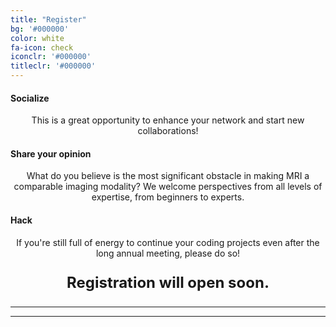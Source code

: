 ```yaml
---
title: "Register"
bg: '#000000'
color: white
fa-icon: check
iconclr: '#000000'
titleclr: '#000000'
---
```


<div class="row features">
  <div class="col s12 m4 feature">
    <center><i class="fa fa-comments-o fa-4x fa-align-center">
    </i></center>
    <h4> Socialize </h4>
    <p style="text-align:center"> This is a great opportunity to enhance your network and start new collaborations! </p>
  </div>
  <div class="col s12 m4 feature">
    <center><i class="fa fa-laptop fa-4x fa-align-center">
    </i></center>
    <h4> Share your opinion </h4>
    <p style="text-align:center"> What do you believe is the most significant obstacle in making MRI a comparable imaging modality? We welcome perspectives from all levels of expertise, from beginners to experts.</p>
  </div>
  <div class="col s12 m4 feature">
    <center><i class="fa fa-terminal fa-4x fa-align-center">
    </i></center>
    <h4> Hack </h4>
    <p style="text-align:center"> If you're still full of energy to continue your coding projects even after the long annual meeting, please do so! </p>
  </div>
</div>

<center><i class="fa fa-exclamation-triangle fa-4x fa-align-center" style="color:white"></i></center>
<p style ="text-align: center; font-weight: bold; font-size:24px;"> Registration will open soon. </p>

***

<!--- <center><a class="waves-effect waves-light btn red" href="https://agahkarakuzu.typeform.com/to/T8vk4k" target="blank">REGISTER</a></center> --->

***
